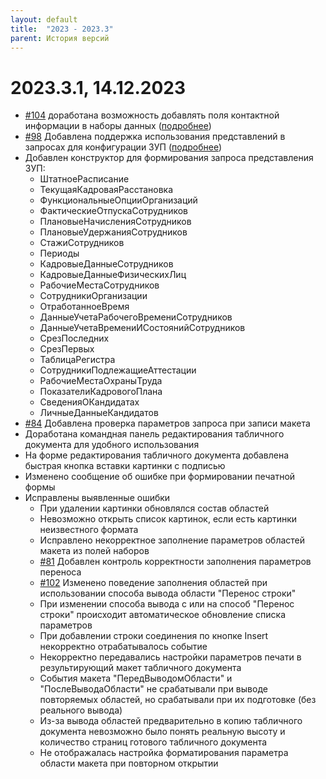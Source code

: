 ```yaml
---
layout: default
title:  "2023 - 2023.3"
parent: История версий
---
```


# 2023.3.1, 14.12.2023

* [#104](https://github.com/vandalsvq/printwizard/issues/104) доработана возможность добавлять поля контактной информации в наборы данных ([подробнее](../guide/ch_02_05.html))
* [#98](https://github.com/vandalsvq/printwizard/issues/98) Добавлена поддержка использования представлений в запросах для конфигурации ЗУП ([подробнее](../guide/ch_01_06.html))
* Добавлен конструктор для формирования запроса представления ЗУП:
  * ШтатноеРасписание
  * ТекущаяКадроваяРасстановка
  * ФункциональныеОпцииОрганизаций
  * ФактическиеОтпускаСотрудников
  * ПлановыеНачисленияСотрудников
  * ПлановыеУдержанияСотрудников
  * СтажиСотрудников
  * Периоды
  * КадровыеДанныеСотрудников
  * КадровыеДанныеФизическихЛиц
  * РабочиеМестаСотрудников
  * СотрудникиОрганизации
  * ОтработанноеВремя
  * ДанныеУчетаРабочегоВремениСотрудников
  * ДанныеУчетаВремениИСостоянийСотрудников
  * СрезПоследних
  * СрезПервых
  * ТаблицаРегистра
  * СотрудникиПодлежащиеАттестации
  * РабочиеМестаОхраныТруда
  * ПоказателиКадровогоПлана
  * СведенияОКандидатах
  * ЛичныеДанныеКандидатов
* [#84](https://github.com/vandalsvq/printwizard/issues/84) Добавлена проверка параметров запроса при записи макета
* Доработана командная панель редактирования табличного документа для удобного использования
* На форме редактирования табличного документа добавлена быстрая кнопка вставки картинки с подписью
* Изменено сообщение об ошибке при формировании печатной формы
* Исправлены выявленные ошибки
  * При удалении картинки обновлялся состав областей
  * Невозможно открыть список картинок, если есть картинки неизвестного формата
  * Исправлено некорректное заполнение параметров областей макета из полей наборов
  * [#81](https://github.com/vandalsvq/printwizard/issues/81) Добавлен контроль корректности заполнения параметров переноса
  * [#102](https://github.com/vandalsvq/printwizard/issues/102) Изменено поведение заполнения областей при использовании способа вывода области "Перенос строки"
  * При изменении способа вывода с или на способ "Перенос строки" происходит автоматическое обновление списка параметров
  * При добавлении строки соединения по кнопке Insert некорректно отрабатывалось событие
  * Некорректно передавались настройки параметров печати в результирующий макет табличного документа
  * События макета "ПередВыводомОбласти" и "ПослеВыводаОбласти" не срабатывали при выводе повторяемых областей, но срабатывали при их подготовке (без реального вывода)
  * Из-за вывода областей предварительно в копию табличного документа невозможно было понять реальную высоту и количество страниц готового табличного документа
  * Не отображалась настройка форматирования параметра области макета при повторном открытии